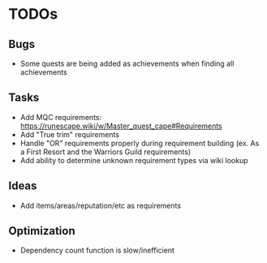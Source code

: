 # TODOs

## Bugs

- Some quests are being added as achievements when finding all achievements

## Tasks

- Add MQC requirements: <https://runescape.wiki/w/Master_quest_cape#Requirements>
- Add "True trim" requirements
- Handle "OR" requirements properly during requirement building (ex. As a First Resort and the Warriors Guild requirements)
- Add ability to determine unknown requirement types via wiki lookup

## Ideas

- Add items/areas/reputation/etc as requirements

## Optimization

- Dependency count function is slow/inefficient
